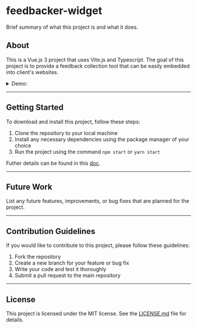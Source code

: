 # feedbacker-widget

Brief summary of what this project is and what it does.

## About

This is a Vue.js 3 project that uses Vite.js and Typescript. The goal of this project is to provide a feedback collection tool that can be easily embedded into client's websites.

<details>
<summary>Demo:</summary>

<img src="./docs/prints/playground.png" />

</details>

---

## Getting Started

To download and install this project, follow these steps:

1. Clone the repository to your local machine
2. Install any necessary dependencies using the package manager of your choice
3. Run the project using the command `npm start` or `yarn start`

Futher details can be found in this [doc](./docs/getting-started.md).

---

## Future Work

List any future features, improvements, or bug fixes that are planned for the project.

---

## Contribution Guidelines

If you would like to contribute to this project, please follow these guidelines:

1. Fork the repository
2. Create a new branch for your feature or bug fix
3. Write your code and test it thoroughly
4. Submit a pull request to the main repository

---

## License

This project is licensed under the MIT license. See the [LICENSE.md](LICENSE.md) file for details.
